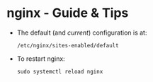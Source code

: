# nginx - Guide & Tips

* The default (and *current*) configuration is at:

      /etc/nginx/sites-enabled/default

* To restart nginx:

      sudo systemctl reload nginx
